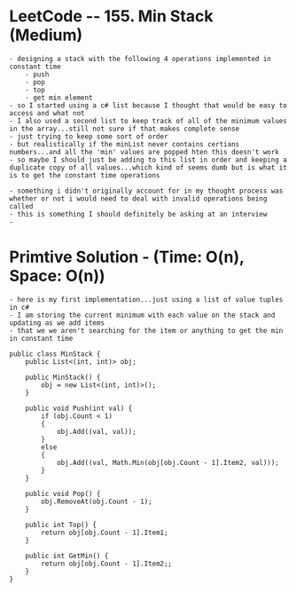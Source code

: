 # LeetCode -- 155. Min Stack (Medium)

    - designing a stack with the following 4 operations implemented in constant time
        - push 
        - pop
        - top
        - get min element
    - so I started using a c# list because I thought that would be easy to access and what not
    - I also used a second list to keep track of all of the minimum values in the array...still not sure if that makes complete sense
    - just trying to keep some sort of order
    - but realistically if the minList never contains certians numbers...and all the 'min' values are popped hten this doesn't work
    - so maybe I should just be adding to this list in order and keeping a duplicate copy of all values...which kind of seems dumb but is what it is to get the constant time operations

    - something i didn't originally account for in my thought process was whether or not i would need to deal with invalid operations being called
    - this is something I should definitely be asking at an interview
    - 


# Primtive Solution - (Time: O(n), Space: O(n))

    - here is my first implementation...just using a list of value tuples in c#
    - I am storing the current minimum with each value on the stack and updating as we add items
    - that we we aren't searching for the item or anything to get the min in constant time

    public class MinStack {
        public List<(int, int)> obj;

        public MinStack() {
            obj = new List<(int, int)>();
        }
        
        public void Push(int val) {
            if (obj.Count < 1)
            {
                obj.Add((val, val));
            }
            else
            {
                obj.Add((val, Math.Min(obj[obj.Count - 1].Item2, val)));
            }        
        }
        
        public void Pop() {
            obj.RemoveAt(obj.Count - 1);
        }
        
        public int Top() {
            return obj[obj.Count - 1].Item1;
        }
        
        public int GetMin() {
            return obj[obj.Count - 1].Item2;;
        }
    }